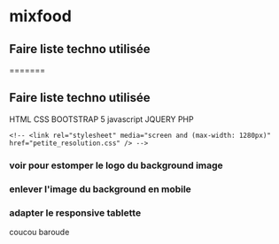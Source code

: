 # mixfood

## Faire liste techno utilisée
=======

## Faire liste techno utilisée
HTML 
CSS
BOOTSTRAP 5
javascript
JQUERY
PHP

 <!-- solution pour le responsive :  une feuille de style par taille d'écran -->
    <!-- <link rel="stylesheet" media="screen and (max-width: 1280px)" href="petite_resolution.css" /> -->

### voir pour estomper le logo du background image 
### enlever l'image du background en mobile
### adapter le responsive tablette

coucou baroude
